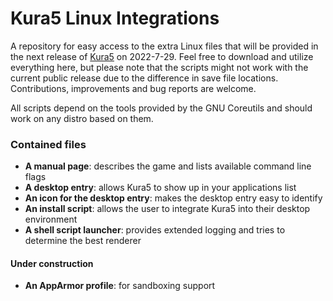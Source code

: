 # Kura5 Linux Integrations

A repository for easy access to the extra Linux files that will be provided in the next release of [Kura5](https://chickenhat.itch.io/kura5-bonds-of-the-undying) on 2022-7-29.
Feel free to download and utilize everything here, but please note that the scripts might not work with the current public release due to the difference in save file locations. Contributions, improvements and bug reports are welcome.

All scripts depend on the tools provided by the GNU Coreutils and should work on any distro based on them.

### Contained files
- **A manual page**: describes the game and lists available command line flags
- **A desktop entry**: allows Kura5 to show up in your applications list
- **An icon for the desktop entry**: makes the desktop entry easy to identify
- **An install script**: allows the user to integrate Kura5 into their desktop environment
- **A shell script launcher**: provides extended logging and tries to determine the best renderer

#### Under construction
- **An AppArmor profile**: for sandboxing support
